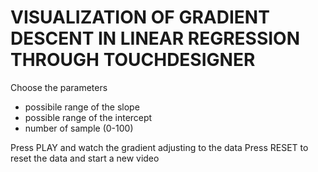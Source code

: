 # VISUALIZATION OF GRADIENT DESCENT IN LINEAR REGRESSION THROUGH TOUCHDESIGNER

Choose the parameters
- possibile range of the slope
- possible range of the intercept 
- number of sample (0-100)

Press PLAY and watch the gradient adjusting to the data
Press RESET to reset the data and start a new video
